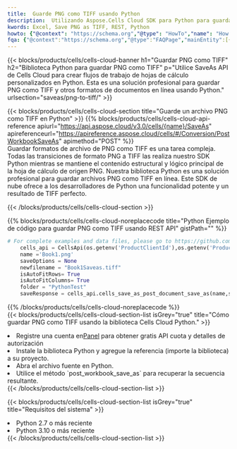 ```yaml
---
title:  Guarde PNG como TIFF usando Python
description:  Utilizando Aspose.Cells Cloud SDK para Python para guardar el archivo de formato PNG como archivo de formato TIFF.
kwords: Excel, Save PNG as TIFF, REST, Python
howto: {"@context": "https://schema.org","@type": "HowTo","name": "How to save PNG as TIFF using the Cells Cloud Python library.","description": "How to save PNG as TIFF using the Cells Cloud Python library.","image": {"@type": "ImageObject"},"url": "/python/saveas/png-to-tiff/","step": [{ "@type": "HowToStep","name": "How to save PNG as TIFF using the Cells Cloud Python library. step 1", "image": {"@type": "ImageObject",},"url": "/python/saveas/png-to-tiff/","text": "Register an account at <a href='https://dashboard.aspose.cloud/'>Dashboard</a> to get free API quota & authorization details",},{ "@type": "HowToStep","name": "How to save PNG as TIFF using the Cells Cloud Python library. step 1", "image": {"@type": "ImageObject",},"url": "/python/saveas/png-to-tiff/","text": "Install Python library and add the reference (import the library) to your project.",},{ "@type": "HowToStep","name": "How to save PNG as TIFF using the Cells Cloud Python library. step 1", "image": {"@type": "ImageObject",},"url": "/python/saveas/png-to-tiff/","text": "Open the source file in Python.",},{ "@type": "HowToStep","name": "How to save PNG as TIFF using the Cells Cloud Python library. step 1", "image": {"@type": "ImageObject",},"url": "/python/saveas/png-to-tiff/","text": "Use the `post_workbook_save_as` method to retrieve the resulting stream.",}, ],"supply": {"@type": "HowToSupply","name": "document"},"tool": [{"@type": "HowToTool","name": "PyCharm, Visual Studio Code, Sublime, Eclipse"},{"@type": "HowToTool","name": "Aspose Cells"}],"totalTime": "PT6M"}
fqa: {"@context":"https://schema.org","@type":"FAQPage","mainEntity":[{"@type":"Question","name":"Why save file as other formats file in C# using REST API?","acceptedAnswer":{"@type":"Answer","text":"Documents are encoded in many ways, and some files may be incompatible with the software you use. To open and read such files, just save them as appropriate file formats.<br/><ol><li>Install .NET SDK and add the reference (import the library) to your project.</li><li>Open the source file in C# using REST API.</li><li>Call the PostWorkbookSaveAsRequest() method, passing an output filename with required extension.</li><li>Get the result of save as a separate file.</li></ol>"}},{"@type":"Question","name":"What file formats can I save as with your C# library?","acceptedAnswer":{"@type":"Answer","text":"We support a variety of file formats for conversion using .NET library, including XLSX, Excel, xls , PDF, CSV, HTML, Markdown, XML, PNG, JPG, TIFF, Json, TXT and many more."}},{"@type":"Question","name":"What is the maximum allowed file size for conversion using this .NET library?","acceptedAnswer":{"@type":"Answer","text":"There are no file size limits for format conversions using .NET library."}}]}
---
```

{{< blocks/products/cells/cells-cloud-banner h1="Guardar PNG como TIFF" h2="Biblioteca Python para guardar PNG como TIFF" p="Utilice SaveAs API de Cells Cloud para crear flujos de trabajo de hojas de cálculo personalizados en Python. Esta es una solución profesional para guardar PNG como TIFF y otros formatos de documentos en línea usando Python." urlsection="saveas/png-to-tiff/" >}}

{{< blocks/products/cells/cells-cloud-section title="Guarde un archivo PNG como TIFF en Python" >}}
{{% blocks/products/cells/cells-cloud-api-reference apiurl="https://api.aspose.cloud/v3.0/cells/{name}/SaveAs" apireferenceurl="https://apireference.aspose.cloud/cells/#/Conversion/PostWorkbookSaveAs" apimethod="POST" %}}
<br/>
Guardar formatos de archivo de PNG como TIFF es una tarea compleja. Todas las transiciones de formato PNG a TIFF las realiza nuestro SDK Python mientras se mantiene el contenido estructural y lógico principal de la hoja de cálculo de origen PNG. Nuestra biblioteca Python es una solución profesional para guardar archivos PNG como TIFF en línea. Este SDK de nube ofrece a los desarrolladores de Python una funcionalidad potente y un resultado de TIFF perfecto.

{{< /blocks/products/cells/cells-cloud-section >}}

{{% blocks/products/cells/cells-cloud-noreplacecode title="Python Ejemplo de código para guardar PNG como TIFF usando REST API" gistPath="" %}}
  
```python
# For complete examples and data files, please go to https://github.com/aspose-cells-cloud/aspose-cells-cloud-python/
    cells_api = CellsApi(os.getenv('ProductClientId'),os.getenv('ProductClientSecret'))
    name ='Book1.png'    
    saveOptions = None
    newfilename = "Book1Saveas.tiff"
    isAutoFitRows= True
    isAutoFitColumns= True
    folder = "PythonTest"
    saveResponse = cells_api.cells_save_as_post_document_save_as(name,save_options=saveOptions, newfilename=(folder +'/' + newfilename),folder=folder)
```
  
{{% /blocks/products/cells/cells-cloud-noreplacecode %}}
<br/>
{{< blocks/products/cells/cells-cloud-section-list isGrey="true" title="Cómo guardar PNG como TIFF usando la biblioteca Cells Cloud Python." >}}
<li> Registre una cuenta en<a href="https://dashboard.aspose.cloud/">Panel</a> para obtener gratis API cuota y detalles de autorización</li>
<li>Instale la biblioteca Python y agregue la referencia (importe la biblioteca) a su proyecto.</li>
<li>Abra el archivo fuente en Python.</li>
<li>Utilice el método `post_workbook_save_as` para recuperar la secuencia resultante.</li>
{{< /blocks/products/cells/cells-cloud-section-list >}}

{{< blocks/products/cells/cells-cloud-section-list isGrey="true" title="Requisitos del sistema" >}}
<li>Python 2.7 o más reciente</li>
<li>Python 3.10 o más reciente</li>
{{< /blocks/products/cells/cells-cloud-section-list >}}
